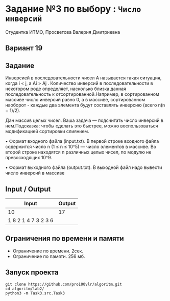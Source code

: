 # Задание №3 по выбору  : `Число инверсий`
Студентка ИТМО, Просветова Валерия Дмитриевна

## Вариант 19

## Задание 

Инверсией в последовательности чисел A называется такая ситуация, когда i < j, а Ai > Aj . Количество инверсий в последовательности в некотором роде определяет, насколько близка данная последовательность к отсортированной.Например, в сортированном массиве число инверсий равно 0, а в массиве, сортированном наоборот - каждые два элемента будут составлять инверсию (всего n(n − 1)/2).

Дан массив целых чисел. Ваша задача — подсчитать число инверсий в нем.Подсказка: чтобы сделать это быстрее, можно воспользоваться модификацией
сортировки слиянием.

• Формат входного файла (input.txt). В первой строке входного файла содержится число n (1 ≤ n ≤ 10^5) — число элементов в массиве. Во второй
строке находятся n различных целых чисел, по модулю не превосходящих 10^9.

• Формат выходного файла (output.txt). В выходной файл надо вывести число инверсий в массиве

## Input / Output 

| Input                  | Output   |
|------------------------|----------|
|  10                    |  17      |
|  1 8 2 1 4 7 3 2 3 6   |          |


## Ограничения по времени и памяти

- Ограничение по времени. 2сек.
- Ограничение по памяти. 256 мб.

## Запуск проекта

`git clone https://github.com/pro100vlr/algoritm.git`   
`cd algoritm/lab2/`  
`python3 -m Task3.src.Task3` 